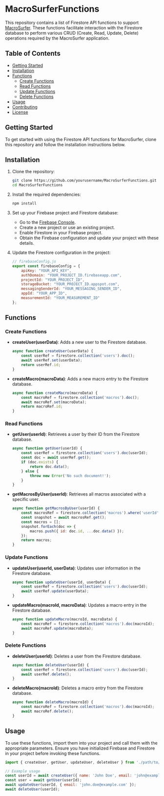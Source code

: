 # MacroSurferFunctions

This repository contains a list of Firestore API functions to support [MacroSurfer](https://app.macrosurfer.com). These functions facilitate interaction with the Firestore database to perform various CRUD (Create, Read, Update, Delete) operations required by the MacroSurfer application.

## Table of Contents

- [Getting Started](#getting-started)
- [Installation](#installation)
- [Functions](#functions)
  - [Create Functions](#create-functions)
  - [Read Functions](#read-functions)
  - [Update Functions](#update-functions)
  - [Delete Functions](#delete-functions)
- [Usage](#usage)
- [Contributing](#contributing)
- [License](#license)

## Getting Started

To get started with using the Firestore API functions for MacroSurfer, clone this repository and follow the installation instructions below.

## Installation

1. Clone the repository:
    ```bash
    git clone https://github.com/yourusername/MacroSurferFunctions.git
    cd MacroSurferFunctions
    ```

2. Install the required dependencies:
    ```bash
    npm install
    ```

3. Set up your Firebase project and Firestore database:
    - Go to the [Firebase Console](https://console.firebase.google.com/).
    - Create a new project or use an existing project.
    - Enable Firestore in your Firebase project.
    - Obtain the Firebase configuration and update your project with these details.

4. Update the Firestore configuration in the project:
    ```javascript
    // firebaseConfig.js
    export const firebaseConfig = {
        apiKey: "YOUR_API_KEY",
        authDomain: "YOUR_PROJECT_ID.firebaseapp.com",
        projectId: "YOUR_PROJECT_ID",
        storageBucket: "YOUR_PROJECT_ID.appspot.com",
        messagingSenderId: "YOUR_MESSAGING_SENDER_ID",
        appId: "YOUR_APP_ID",
        measurementId: "YOUR_MEASUREMENT_ID"
    };
    ```

## Functions

### Create Functions

- **createUser(userData)**: Adds a new user to the Firestore database.
    ```javascript
    async function createUser(userData) {
        const userRef = firestore.collection('users').doc();
        await userRef.set(userData);
        return userRef.id;
    }
    ```

- **createMacro(macroData)**: Adds a new macro entry to the Firestore database.
    ```javascript
    async function createMacro(macroData) {
        const macroRef = firestore.collection('macros').doc();
        await macroRef.set(macroData);
        return macroRef.id;
    }
    ```

### Read Functions

- **getUser(userId)**: Retrieves a user by their ID from the Firestore database.
    ```javascript
    async function getUser(userId) {
        const userRef = firestore.collection('users').doc(userId);
        const doc = await userRef.get();
        if (doc.exists) {
            return doc.data();
        } else {
            throw new Error('No such document!');
        }
    }
    ```

- **getMacrosByUser(userId)**: Retrieves all macros associated with a specific user.
    ```javascript
    async function getMacrosByUser(userId) {
        const macrosRef = firestore.collection('macros').where('userId', '==', userId);
        const snapshot = await macrosRef.get();
        const macros = [];
        snapshot.forEach(doc => {
            macros.push({ id: doc.id, ...doc.data() });
        });
        return macros;
    }
    ```

### Update Functions

- **updateUser(userId, userData)**: Updates user information in the Firestore database.
    ```javascript
    async function updateUser(userId, userData) {
        const userRef = firestore.collection('users').doc(userId);
        await userRef.update(userData);
    }
    ```

- **updateMacro(macroId, macroData)**: Updates a macro entry in the Firestore database.
    ```javascript
    async function updateMacro(macroId, macroData) {
        const macroRef = firestore.collection('macros').doc(macroId);
        await macroRef.update(macroData);
    }
    ```

### Delete Functions

- **deleteUser(userId)**: Deletes a user from the Firestore database.
    ```javascript
    async function deleteUser(userId) {
        const userRef = firestore.collection('users').doc(userId);
        await userRef.delete();
    }
    ```

- **deleteMacro(macroId)**: Deletes a macro entry from the Firestore database.
    ```javascript
    async function deleteMacro(macroId) {
        const macroRef = firestore.collection('macros').doc(macroId);
        await macroRef.delete();
    }
    ```

## Usage

To use these functions, import them into your project and call them with the appropriate parameters. Ensure you have initialized Firebase and Firestore in your project before invoking these functions.

```javascript
import { createUser, getUser, updateUser, deleteUser } from './path/to/functions';

// Example usage
const userId = await createUser({ name: 'John Doe', email: 'john@example.com' });
const user = await getUser(userId);
await updateUser(userId, { email: 'john.doe@example.com' });
await deleteUser(userId);